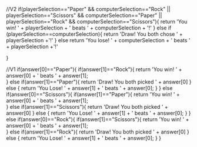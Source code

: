 //V2
    if(playerSelection=="Paper" && computerSelection=="Rock" || playerSelection=="Scissors" && computerSelection=="Paper" || playerSelection=="Rock" && computerSelection=="Scissors"){
        return 'You win! ' + playerSelection + ' beats ' + computerSelection + '!'
    } else if (playerSelection==computerSelection){
        return 'Draw! You both chose ' + playerSelection +'!'
    } else return 'You lose! ' + computerSelection + ' beats ' + playerSelection +'!'

    
}


//V1
if(answer[0]=="Paper"){
    if(answer[1]=="Rock"){
        return 'You win! ' + answer[0] + ' beats ' + answer[1];   
    } else if(answer[1]=="Paper"){
        return 'Draw! You both picked ' + answer[0]
    } else {
        return 'You Lose! ' + answer[1] + ' beats ' + answer[0];
    }
} else if(answer[0]=="Scissors"){
    if(answer[1]=="Paper"){
        return 'You win! ' + answer[0] + ' beats ' + answer[1];   
    } else if(answer[1]=="Scissors"){
        return 'Draw! You both picked ' + answer[0]
    } else {
        return 'You Lose! ' + answer[1] + ' beats ' + answer[0];
    }
} else if(answer[0]=="Rock"){
    if(answer[1]=="Scissors"){
        return 'You win! ' + answer[0] + ' beats ' + answer[1];   
    } else if(answer[1]=="Rock"){
        return 'Draw! You both picked ' + answer[0]
    } else {
        return 'You Lose! ' + answer[1] + ' beats ' + answer[0];
    }
}
